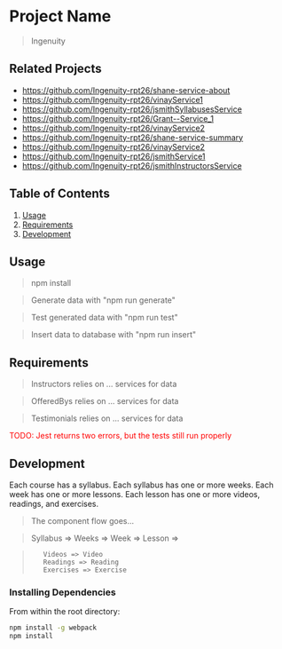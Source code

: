 # Project Name

> Ingenuity

## Related Projects

  - https://github.com/Ingenuity-rpt26/shane-service-about
  - https://github.com/Ingenuity-rpt26/vinayService1
  - https://github.com/Ingenuity-rpt26/jsmithSyllabusesService
  - https://github.com/Ingenuity-rpt26/Grant--Service_1
  - https://github.com/Ingenuity-rpt26/vinayService2
  - https://github.com/Ingenuity-rpt26/shane-service-summary
  - https://github.com/Ingenuity-rpt26/vinayService2
  - https://github.com/Ingenuity-rpt26/jsmithService1
  - https://github.com/Ingenuity-rpt26/jsmithInstructorsService

## Table of Contents

1. [Usage](#Usage)
1. [Requirements](#requirements)
1. [Development](#development)

## Usage
> npm install

> Generate data with "npm run generate"

> Test generated data with "npm run test"

> Insert data to database with "npm run insert"

## Requirements

>Instructors relies on ... services for data

>OfferedBys relies on ... services for data

>Testimonials relies on ... services for data

<span style="color:red">TODO: Jest returns two errors, but the tests still run properly </span>

## Development

Each course has a syllabus.  Each syllabus has one or more weeks.  Each week has one or more lessons.  Each lesson has one or more videos, readings, and exercises.

>The component flow goes...

>Syllabus => Weeks =>  Week => Lesson =>

>        Videos => Video
>        Readings => Reading
>        Exercises => Exercise


### Installing Dependencies

From within the root directory:

```sh
npm install -g webpack
npm install
```

